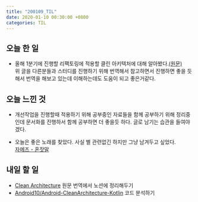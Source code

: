 ```yaml
---
title: "200109_TIL"
date: 2020-01-10 00:30:00 +0800
categories: TIL
---
```


## 오늘 한 일
- 올해 1분기에 진행할 리팩토링에 적용할 클린 아키텍처에 대해 알아봤다.[(원문)](https://fernandocejas.com/2014/09/03/architecting-android-the-clean-way/)  
위 글을 다른분들과 스터디를 진행하기 위해 번역해서 참고하면서 진행하면 좋을 듯 해서 번역을 해보고 있는데 이해하는데도 도움이 되고 좋은거같다.

## 오늘 느낀 것
- 개선작업을 진행할때 적용하기 위해 공부중인 자료들을 함께 공부하기 위해 정리중인데 문서화를 진행하서 함께 공부하면 더 좋을듯 하다. 글로 남기는 습관을 들여야겠다.

- 오늘은 좋은 노래를 찾았다. 사실 별 관련없긴 하지만 그냥 남겨두고 싶었다.  
[자메즈 - 혼잣말](https://music.youtube.com/watch?v=rrW6m9P-v5U&feature=share)

## 내일 할 일
- [Clean Architecture](https://fernandocejas.com/2014/09/03/architecting-android-the-clean-way/) 원문 번역에서 노션에 정리해두기
- [Android10/Android-CleanArchitecture-Kotlin](https://github.com/android10/Android-CleanArchitecture-Kotlin) 코드 분석하기
